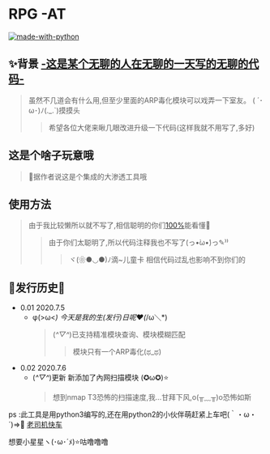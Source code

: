 # RPG -AT
[![made-with-python](https://img.shields.io/badge/Made%20with-Python-1f425f.svg)](https://www.python.org/)
## ✨背景  [-这是某个无聊的人在无聊的一天写的无聊的代码-](https://github.com/ken-abc/RPG-AT)
>  虽然不几道会有什么用,但至少里面的ARP毒化模块可以戏弄一下室友。 ( ´･ω･)ﾉ(._.`)摸摸头
>> 希望各位大佬来瞅几眼改进升级一下代码(这样我就不用写了,多好) 
## 这是个啥子玩意哦
> 🚀据作者说这是个集成的大渗透工具哦
## 使用方法
> 由于我比较懒所以就不写了,相信聪明的你们[100%](https://baike.baidu.com/item/100%25/85148?fr=aladdin)能看懂👋
>> 由于你们太聪明了,所以代码注释我也不写了(っ•̀ω•́)っ✎⁾⁾ 
>>> ヾ(❀●◡●)ﾉ滴~儿童卡 相信代码过乱也影响不到你们的
## 📝发行历史📝

* 0.01 2020.7.5 
    * φ(>ω<*) 今天是我的生(发行)日呢❤️(*/ω＼*) 
      > (*^▽^*)已支持精准模块查询、模块模糊匹配
      >> 模块只有一个ARP毒化(ಥ_ಥ) 
* 0.02 2020.7.6 
     * (*^▽^*)更新 新添加了內网扫描模块 (✪ω✪)⭐️  
       > 想到nmap T3恐怖的扫描速度,我...甘拜下风,o(╥﹏╥)o恐怖如斯

ps :此工具是用python3编写的,还在用python2的小伙伴萌赶紧上车吧(｀・ω・´)=>👤 [老司机快车](https://www.python.org/)
 
想要小星星ヽ(･ω･´ﾒ)⭐️咕噜噜噜
